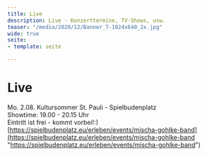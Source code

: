 ```yaml
---
title: Live
description: Live - Konzerttermine, TV-Shows, usw.
teaser: "/media/2020/12/Banner_7-1024x640_2x.jpg"
wide: true
seite:
- template: seite

---
```

# Live

Mo. 2.08. Kultursommer St. Pauli - Spielbudenplatz    
Showtime: 19.00 - 20.15 Uhr   
Eintritt ist frei - kommt vorbei!:)  
[https://spielbudenplatz.eu/erleben/events/mischa-gohlke-band](https://spielbudenplatz.eu/erleben/events/mischa-gohlke-band "https://spielbudenplatz.eu/erleben/events/mischa-gohlke-band")
